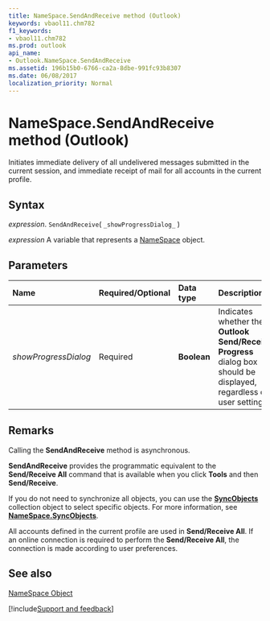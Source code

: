 ```yaml
---
title: NameSpace.SendAndReceive method (Outlook)
keywords: vbaol11.chm782
f1_keywords:
- vbaol11.chm782
ms.prod: outlook
api_name:
- Outlook.NameSpace.SendAndReceive
ms.assetid: 196b15b0-6766-ca2a-8dbe-991fc93b8307
ms.date: 06/08/2017
localization_priority: Normal
---
```



# NameSpace.SendAndReceive method (Outlook)

Initiates immediate delivery of all undelivered messages submitted in the current session, and immediate receipt of mail for all accounts in the current profile. 


## Syntax

_expression_. `SendAndReceive`( `_showProgressDialog_` )

_expression_ A variable that represents a [NameSpace](Outlook.NameSpace.md) object.


## Parameters



|Name|Required/Optional|Data type|Description|
|:-----|:-----|:-----|:-----|
| _showProgressDialog_|Required| **Boolean**|Indicates whether the  **Outlook Send/Receive Progress** dialog box should be displayed, regardless of user settings.|

## Remarks

Calling the  **SendAndReceive** method is asynchronous.

 **SendAndReceive** provides the programmatic equivalent to the **Send/Receive All** command that is available when you click **Tools** and then **Send/Receive**.

If you do not need to synchronize all objects, you can use the  **[SyncObjects](Outlook.SyncObjects.md)** collection object to select specific objects. For more information, see **[NameSpace.SyncObjects](Outlook.NameSpace.SyncObjects.md)**.

All accounts defined in the current profile are used in  **Send/Receive All**. If an online connection is required to perform the  **Send/Receive All**, the connection is made according to user preferences.


## See also


[NameSpace Object](Outlook.NameSpace.md)

[!include[Support and feedback](~/includes/feedback-boilerplate.md)]